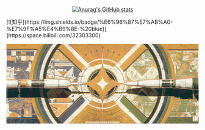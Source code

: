 <div id="title" align=center>



[![Anurag's GitHub stats](https://github-readme-stats.vercel.app/api?username=Unimend&show_icons=true&theme=tokyonight)](https://b23.tv/iEJTnPp)

</div>
[![知乎](https://img.shields.io/badge/%E6%96%87%E7%AB%A0-%E7%9F%A5%E4%B9%8E-%20blue)](https://space.bilibili.com/32303300)

![头像](image/Background.jpg)

[github-sub-title:img]: https://readme-typing-svg.herokuapp.com?font=Segoe+Script&center=true&lines=mq白.
